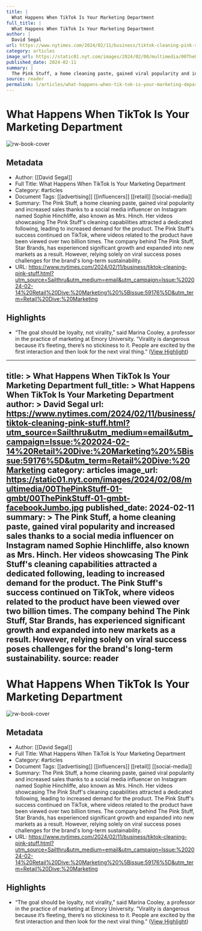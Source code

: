 ```yaml
---
title: |
  What Happens When TikTok Is Your Marketing Department
full_title: |
  What Happens When TikTok Is Your Marketing Department
author: |
  David Segal
url: https://www.nytimes.com/2024/02/11/business/tiktok-cleaning-pink-stuff.html?utm_source=Sailthru&utm_medium=email&utm_campaign=Issue:%202024-02-14%20Retail%20Dive:%20Marketing%20%5Bissue:59176%5D&utm_term=Retail%20Dive:%20Marketing
category: articles
image_url: https://static01.nyt.com/images/2024/02/08/multimedia/00ThePinkStuff-01-gmbt/00ThePinkStuff-01-gmbt-facebookJumbo.jpg
published_date: 2024-02-11
summary: |
  The Pink Stuff, a home cleaning paste, gained viral popularity and increased sales thanks to a social media influencer on Instagram named Sophie Hinchliffe, also known as Mrs. Hinch. Her videos showcasing The Pink Stuff's cleaning capabilities attracted a dedicated following, leading to increased demand for the product. The Pink Stuff's success continued on TikTok, where videos related to the product have been viewed over two billion times. The company behind The Pink Stuff, Star Brands, has experienced significant growth and expanded into new markets as a result. However, relying solely on viral success poses challenges for the brand's long-term sustainability.
source: reader
permalink: l/articles/what-happens-when-tik-tok-is-your-marketing-department
---
```

# What Happens When TikTok Is Your Marketing Department

![rw-book-cover](https://static01.nyt.com/images/2024/02/08/multimedia/00ThePinkStuff-01-gmbt/00ThePinkStuff-01-gmbt-facebookJumbo.jpg)

## Metadata
- Author: [[David Segal]]
- Full Title: What Happens When TikTok Is Your Marketing Department
- Category: #articles
- Document Tags: [[advertising]] [[influencers]] [[retail]] [[social-media]] 
- Summary: The Pink Stuff, a home cleaning paste, gained viral popularity and increased sales thanks to a social media influencer on Instagram named Sophie Hinchliffe, also known as Mrs. Hinch. Her videos showcasing The Pink Stuff's cleaning capabilities attracted a dedicated following, leading to increased demand for the product. The Pink Stuff's success continued on TikTok, where videos related to the product have been viewed over two billion times. The company behind The Pink Stuff, Star Brands, has experienced significant growth and expanded into new markets as a result. However, relying solely on viral success poses challenges for the brand's long-term sustainability.
- URL: https://www.nytimes.com/2024/02/11/business/tiktok-cleaning-pink-stuff.html?utm_source=Sailthru&utm_medium=email&utm_campaign=Issue:%202024-02-14%20Retail%20Dive:%20Marketing%20%5Bissue:59176%5D&utm_term=Retail%20Dive:%20Marketing

## Highlights
- “The goal should be loyalty, not virality,” said Marina Cooley, a professor in the practice of marketing at Emory University. “Virality is dangerous because it’s fleeting, there’s no stickiness to it. People are excited by the first interaction and then look for the next viral thing.” ([View Highlight](https://read.readwise.io/read/01hppm6v2t2xr4nfsmrvxg1xxf))


---
title: >
  What Happens When TikTok Is Your Marketing Department
full_title: >
  What Happens When TikTok Is Your Marketing Department
author: >
  David Segal
url: https://www.nytimes.com/2024/02/11/business/tiktok-cleaning-pink-stuff.html?utm_source=Sailthru&utm_medium=email&utm_campaign=Issue:%202024-02-14%20Retail%20Dive:%20Marketing%20%5Bissue:59176%5D&utm_term=Retail%20Dive:%20Marketing
category: articles
image_url: https://static01.nyt.com/images/2024/02/08/multimedia/00ThePinkStuff-01-gmbt/00ThePinkStuff-01-gmbt-facebookJumbo.jpg
published_date: 2024-02-11
summary: >
  The Pink Stuff, a home cleaning paste, gained viral popularity and increased sales thanks to a social media influencer on Instagram named Sophie Hinchliffe, also known as Mrs. Hinch. Her videos showcasing The Pink Stuff's cleaning capabilities attracted a dedicated following, leading to increased demand for the product. The Pink Stuff's success continued on TikTok, where videos related to the product have been viewed over two billion times. The company behind The Pink Stuff, Star Brands, has experienced significant growth and expanded into new markets as a result. However, relying solely on viral success poses challenges for the brand's long-term sustainability.
source: reader
---
# What Happens When TikTok Is Your Marketing Department

![rw-book-cover](https://static01.nyt.com/images/2024/02/08/multimedia/00ThePinkStuff-01-gmbt/00ThePinkStuff-01-gmbt-facebookJumbo.jpg)

## Metadata
- Author: [[David Segal]]
- Full Title: What Happens When TikTok Is Your Marketing Department
- Category: #articles
- Document Tags: [[advertising]] [[influencers]] [[retail]] [[social-media]] 
- Summary: The Pink Stuff, a home cleaning paste, gained viral popularity and increased sales thanks to a social media influencer on Instagram named Sophie Hinchliffe, also known as Mrs. Hinch. Her videos showcasing The Pink Stuff's cleaning capabilities attracted a dedicated following, leading to increased demand for the product. The Pink Stuff's success continued on TikTok, where videos related to the product have been viewed over two billion times. The company behind The Pink Stuff, Star Brands, has experienced significant growth and expanded into new markets as a result. However, relying solely on viral success poses challenges for the brand's long-term sustainability.
- URL: https://www.nytimes.com/2024/02/11/business/tiktok-cleaning-pink-stuff.html?utm_source=Sailthru&utm_medium=email&utm_campaign=Issue:%202024-02-14%20Retail%20Dive:%20Marketing%20%5Bissue:59176%5D&utm_term=Retail%20Dive:%20Marketing

## Highlights
- “The goal should be loyalty, not virality,” said Marina Cooley, a professor in the practice of marketing at Emory University. “Virality is dangerous because it’s fleeting, there’s no stickiness to it. People are excited by the first interaction and then look for the next viral thing.” ([View Highlight](https://read.readwise.io/read/01hppm6v2t2xr4nfsmrvxg1xxf))


